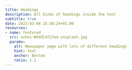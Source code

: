 ```yaml
---
title: Headings
description: All kinds of headings inside the text
subtitle: true
date: 2023-03-08 15:30:24+01:00
resources:
- name: featured
  src: ashni-Wh9ZC4727e4-unsplash.jpg
  params:
    alt: Newspaper page with lots of different headings
    hint: text
    anchor: Bottom
    ratio: 1.1
---
```

